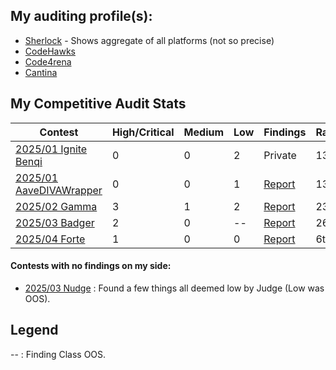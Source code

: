 ## My auditing profile(s):
- [Sherlock](https://audits.sherlock.xyz/watson/Riceee) - Shows aggregate of all platforms (not so precise)
- [CodeHawks](https://profiles.cyfrin.io/u/riceee)
- [Code4rena](https://code4rena.com/@Riceee)
- [Cantina](https://cantina.xyz/u/Riceee)


## My Competitive Audit Stats
| Contest      | High/Critical | Medium  | Low | Findings | Rankings |
|--------------|-----------|-------------|----------|-----------------|---------------|
| [2025/01 Ignite Benqi](https://codehawks.cyfrin.io/c/2025-01-benqi)| 0   | 0   | 2  | Private | 13th |
| [2025/01 AaveDIVAWrapper](https://codehawks.cyfrin.io/c/2025-01-diva)|0|0|1| [Report](./My_Audit_Findings/DivaWrapper-Audit.md)| 13th |
| [2025/02 Gamma](https://codehawks.cyfrin.io/c/2025-02-gamma) | 3 | 1 | 2 | [Report](./My_Audit_Findings/2025-02-Liquidity-Management.md) | 23rd |
| [2025/03 Badger](https://cantina.xyz/competitions/f57ffb47-0ded-4f04-bcec-ecd7d47fad58)| 2 | 0 | -- | [Report]() | 26th |
| [2025/04 Forte](https://code4rena.com/audits/2025-04-forte-float128-solidity-library)| 1 | 0 | 0 | [Report]() | 6th |


#### Contests with no findings on my side:
- [2025/03 Nudge](https://code4rena.com/audits/2025-03-nudgexyz) : Found a few things all deemed low by Judge (Low was OOS). 

## Legend
-- : Finding Class OOS. 
